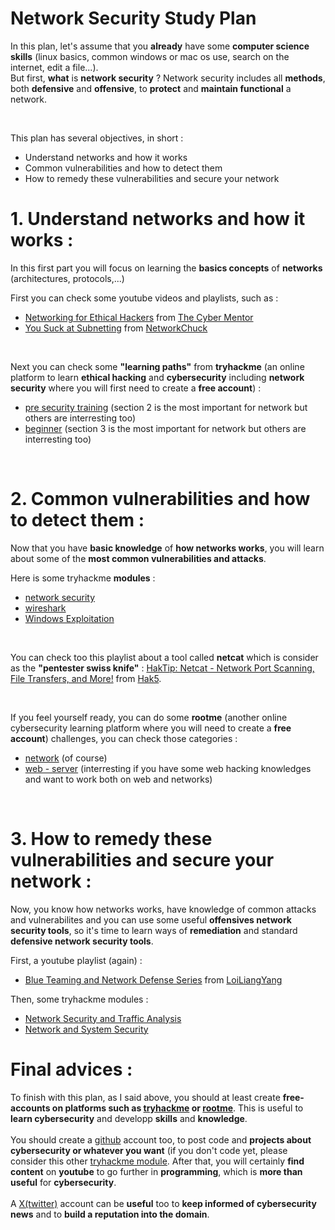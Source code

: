 # Network Security Study Plan

In this plan, let's assume that you **already** have some **computer science skills** (linux basics, common windows or mac os use, search on the internet, edit a file...). 
<br>
But first, **what** is **network security** ? Network security includes all **methods**, both **defensive** and **offensive**, to **protect** and **maintain functional** a network.

<br>

This plan has several objectives, in short :
- Understand networks and how it works
- Common vulnerabilities and how to detect them
- How to remedy these vulnerabilities and secure your network

# 1. Understand networks and how it works :
In this first part you will focus on learning the **basics concepts** of **networks** (architectures, protocols,...)
<br>

First you can check some youtube videos and playlists, such as :
- [Networking for Ethical Hackers](https://www.youtube.com/playlist?list=PLLKT__MCUeiyUKmYaakznsZeU4lZYwt_j) from [The Cyber Mentor](https://www.youtube.com/@TCMSecurityAcademy)
- [You Suck at Subnetting](https://www.youtube.com/playlist?list=PLIhvC56v63IKrRHh3gvZZBAGvsvOhwrRF) from [NetworkChuck](https://www.youtube.com/@NetworkChuck)
<a/>

<br>

Next you can check some **"learning paths"** from **tryhackme** (an online platform to learn **ethical hacking** and **cybersecurity** including **network security** where you will first need to create a **free account**) :
- [pre security training](https://tryhackme.com/path/outline/presecurity) (section 2 is the most important for network but others are interresting too)
- [beginner](https://tryhackme.com/path/outline/beginner) (section 3 is the most important for network but others are interresting too)
<br>

# 2. Common vulnerabilities and how to detect them :
Now that you have **basic knowledge** of **how networks works**, you will learn about some of the **most common vulnerabilities and attacks**.

Here is some tryhackme **modules** :
- [network security](https://tryhackme.com/module/network-security)
- [wireshark](https://tryhackme.com/module/wireshark)
- [Windows Exploitation](https://tryhackme.com/module/hacking-windows-1)
</a>

<br>

You can check too this playlist about a tool called **netcat** which is consider as the **"pentester swiss knife"** :  [HakTip: Netcat - Network Port Scanning, File Transfers, and More!](https://www.youtube.com/playlist?list=PLW5y1tjAOzI1v-RQ8rAftvqKawXQR87eL) from [Hak5](https://www.youtube.com/@hak5).

<br>

If you feel yourself ready, you can do some **rootme** (another online cybersecurity learning platform where you will need to create a **free account**) challenges, you can check those categories :
- [network](https://www.root-me.org/en/Challenges/Network/) (of course)
- [web - server](https://www.root-me.org/en/Challenges/Web-Server/) (interresting if you have some web hacking knowledges and want to work both on web and networks)

<br>

# 3. How to remedy these vulnerabilities and secure your network :
Now, you know how networks works, have knowledge of common attacks and vulnerabilites and you can use some useful **offensives network security tools**, so it's time to learn ways of **remediation** and standard **defensive network security tools**.

First, a youtube playlist (again) :
- [Blue Teaming and Network Defense Series](https://www.youtube.com/playlist?list=PL0-xwzAwzllxblO9Pcx_iZTT_8uD7T83D) from [LoiLiangYang](https://www.youtube.com/@LoiLiangYang)
</a>

Then, some tryhackme modules :
- [Network Security and Traffic Analysis](https://tryhackme.com/module/network-security-and-traffic-analysis)
- [Network and System Security](https://tryhackme.com/module/network-and-system-security)
</a>

# Final advices : 

To finish with this plan, as I said above, you should at least create **free-accounts on platforms such as [tryhackme](https://tryhackme.com) or [rootme](https://root-me.org)**. This is useful to **learn cybersecurity** and developp **skills** and **knowledge**. 
<br>
<br>
You should create a [github](https://www.github.com) account too, to post code and **projects about cybersecurity or whatever you want** (if you don't code yet, please consider this other [tryhackme module](https://tryhackme.com/module/scripting-for-pentesters). After that, you will certainly **find content** on **youtube** to go further in **programming**, which is **more than useful** for **cybersecurity**.
<br>
<br>
A [X(twitter)](https://twitter.com) account can be **useful** too to **keep informed of cybersecurity news** and to **build a reputation into the domain**.
